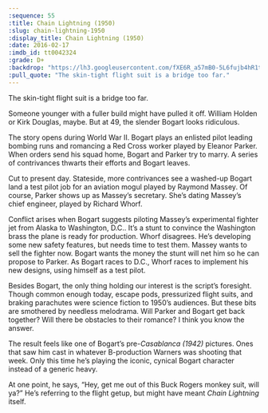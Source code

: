 ```yaml
---
:sequence: 55
:title: Chain Lightning (1950)
:slug: chain-lightning-1950
:display_title: Chain Lightning (1950)
:date: 2016-02-17
:imdb_id: tt0042324
:grade: D+
:backdrop: "https://lh3.googleusercontent.com/fXE6R_a57mB0-5L6fujb4hR1tEKUQ9FdNVRfjfmNjtwHrQHXAm5QJ8MOKSyLkERibOmdMlUcLRcv=w1000-rj"
:pull_quote: "The skin-tight flight suit is a bridge too far."
---
```


The skin-tight flight suit is a bridge too far.

Someone younger with a fuller build might have pulled it off. William Holden or Kirk Douglas, maybe. But at 49, the slender Bogart looks ridiculous.

The story opens during World War II. Bogart plays an enlisted pilot leading bombing runs and romancing a Red Cross worker played by Eleanor Parker. When orders send his squad home, Bogart and Parker try to marry. A series of contrivances thwarts their efforts and Bogart leaves.

Cut to present day. Stateside, more contrivances see a washed-up Bogart land a test pilot job for an aviation mogul played by Raymond Massey. Of course, Parker shows up as Massey’s secretary. She’s dating Massey’s chief engineer, played by Richard Whorf.

Conflict arises when Bogart suggests piloting Massey’s experimental fighter jet from Alaska to Washington, D.C.. It’s a stunt to convince the Washington brass the plane is ready for production. Whorf disagrees. He’s developing some new safety features, but needs time to test them. Massey wants to sell the fighter now. Bogart wants the money the stunt will net him so he can propose to Parker. As Bogart races to D.C., Whorf races to implement his new designs, using himself as a test pilot.

Besides Bogart, the only thing holding our interest is the script’s foresight. Though common enough today, escape pods, pressurized flight suits, and braking parachutes were science fiction to 1950’s audiences. But these bits are smothered by needless melodrama. Will Parker and Bogart get back together? Will there be obstacles to their romance? I think you know the answer.

The result feels like one of Bogart’s pre-_Casablanca (1942)_ pictures. Ones that saw him cast in whatever B-production Warners was shooting that week. Only this time he’s playing the iconic, cynical Bogart character instead of a generic heavy.

At one point, he says, “Hey, get me out of this Buck Rogers monkey suit, will ya?” He’s referring to the flight getup, but might have meant _Chain Lightning_ itself.